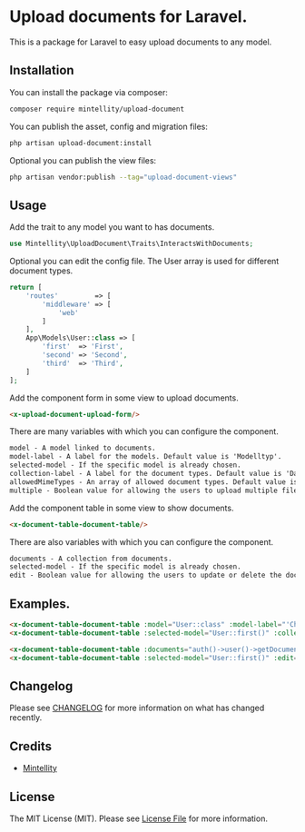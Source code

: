 # Upload documents for Laravel.

This is a package for Laravel to easy upload documents to any model.

## Installation

You can install the package via composer:

```bash
composer require mintellity/upload-document
```

You can publish the asset, config and migration files:

```bash
php artisan upload-document:install
```

Optional you can publish the view files:

```bash
php artisan vendor:publish --tag="upload-document-views"
```

## Usage

Add the trait to any model you want to has documents.
```php
use Mintellity\UploadDocument\Traits\InteractsWithDocuments;
```

Optional you can edit the config file. 
The User array is used for different document types.
```php
return [
    'routes'         => [
        'middleware' => [
            'web'
        ]
    ],
    App\Models\User::class => [
        'first'  => 'First',
        'second' => 'Second',
        'third'  => 'Third',
    ]
];
```

Add the component form in some view to upload documents.
```html
<x-upload-document-upload-form/>
```
There are many variables with which you can configure the component.
```html
model - A model linked to documents.
model-label - A label for the models. Default value is 'Modelltyp'.
selected-model - If the specific model is already chosen.
collection-label - A label for the document types. Default value is 'Dateityp'.
allowedMimeTypes - An array of allowed document types. Default value is '.pdf',
multiple - Boolean value for allowing the users to upload multiple files. Default value is 'false'.
```

Add the component table in some view to show documents.
```html
<x-document-table-document-table/>
```
There are also variables with which you can configure the component.
```html
documents - A collection from documents.
selected-model - If the specific model is already chosen.
edit - Boolean value for allowing the users to update or delete the documents. Default value is 'true'.
```

## Examples.
```html
<x-document-table-document-table :model="User::class" :model-label="'Choose from the list'" :multiple="true"/>
<x-document-table-document-table :selected-model="User::first()" :collection-label="'Choose from the list'"/>

<x-document-table-document-table :documents="auth()->user()->getDocuments()"/>
<x-document-table-document-table :selected-model="User::first()" :edit="false"/>
```

## Changelog

Please see [CHANGELOG](CHANGELOG.md) for more information on what has changed recently.

## Credits

- [Mintellity](https://github.com/mintellity)

## License

The MIT License (MIT). Please see [License File](LICENSE.md) for more information.
